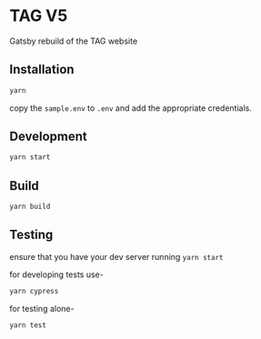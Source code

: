 # TAG V5

Gatsby rebuild of the TAG website

## Installation

```bash
yarn
```

copy the `sample.env` to `.env` and add the appropriate credentials.

## Development

```bash
yarn start
```

## Build

```bash
yarn build
```

## Testing

ensure that you have your dev server running `yarn start`

for developing tests use-

```bash
yarn cypress
```

for testing alone-

```bash
yarn test
```
